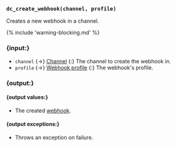 ### `dc_create_webhook(channel, profile)`

Creates a new webhook in a channel.

{% include 'warning-blocking.md' %}


### {input:}

* `channel` {->} [Channel](/values/channel.md)
  {:} The channel to create the webhook in.
* `profile` {->} [Webhook profile](/parsables/webhooks/webhook-profile.md)
  {:} The webhook's profile.


### {output:}

#### {output values:}

* The created [webhook](/values/webhook.md).

#### {output exceptions:}

* Throws an exception on failure.
